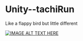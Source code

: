 # Unity--tachiRun
Like a flappy bird but little different <br>




[![IMAGE ALT TEXT HERE](https://img.youtube.com/vi/https://youtube.com/shorts/gtDWXMcIT8A/0.jpg)](https://youtube.com/shorts/gtDWXMcIT8A)

